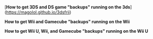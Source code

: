 [**How to get 3DS and DS game "backups" running on the 3ds**] (https://magolol.github.io/3dsfrii)

**How to get Wii and Gamecube "backups" running on the Wii** 

**How to get Wii U, Wii, and Gamecube "backups" running on the Wii U**